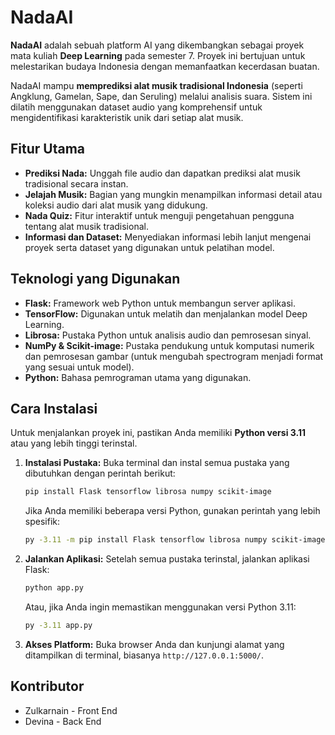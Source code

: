 # NadaAI

**NadaAI** adalah sebuah platform AI yang dikembangkan sebagai proyek mata kuliah **Deep Learning** pada semester 7. Proyek ini bertujuan untuk melestarikan budaya Indonesia dengan memanfaatkan kecerdasan buatan.

NadaAI mampu **memprediksi alat musik tradisional Indonesia** (seperti Angklung, Gamelan, Sape, dan Seruling) melalui analisis suara. Sistem ini dilatih menggunakan dataset audio yang komprehensif untuk mengidentifikasi karakteristik unik dari setiap alat musik.

## Fitur Utama

-   **Prediksi Nada:** Unggah file audio dan dapatkan prediksi alat musik tradisional secara instan.
-   **Jelajah Musik:** Bagian yang mungkin menampilkan informasi detail atau koleksi audio dari alat musik yang didukung.
-   **Nada Quiz:** Fitur interaktif untuk menguji pengetahuan pengguna tentang alat musik tradisional.
-   **Informasi dan Dataset:** Menyediakan informasi lebih lanjut mengenai proyek serta dataset yang digunakan untuk pelatihan model.

## Teknologi yang Digunakan

-   **Flask:** Framework web Python untuk membangun server aplikasi.
-   **TensorFlow:** Digunakan untuk melatih dan menjalankan model Deep Learning.
-   **Librosa:** Pustaka Python untuk analisis audio dan pemrosesan sinyal.
-   **NumPy & Scikit-image:** Pustaka pendukung untuk komputasi numerik dan pemrosesan gambar (untuk mengubah spectrogram menjadi format yang sesuai untuk model).
-   **Python:** Bahasa pemrograman utama yang digunakan.

## Cara Instalasi

Untuk menjalankan proyek ini, pastikan Anda memiliki **Python versi 3.11** atau yang lebih tinggi terinstal.

1.  **Instalasi Pustaka:**
    Buka terminal dan instal semua pustaka yang dibutuhkan dengan perintah berikut:

    ```bash
    pip install Flask tensorflow librosa numpy scikit-image
    ```

    Jika Anda memiliki beberapa versi Python, gunakan perintah yang lebih spesifik:

    ```bash
    py -3.11 -m pip install Flask tensorflow librosa numpy scikit-image
    ```

2.  **Jalankan Aplikasi:**
    Setelah semua pustaka terinstal, jalankan aplikasi Flask:

    ```bash
    python app.py
    ```

    Atau, jika Anda ingin memastikan menggunakan versi Python 3.11:

    ```bash
    py -3.11 app.py
    ```

3.  **Akses Platform:**
    Buka browser Anda dan kunjungi alamat yang ditampilkan di terminal, biasanya `http://127.0.0.1:5000/`.


## Kontributor
- Zulkarnain - Front End
- Devina - Back End
    

